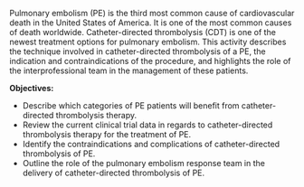 Pulmonary embolism (PE) is the third most common cause of cardiovascular death in the United States of America. It is one of the most common causes of death worldwide. Catheter-directed thrombolysis (CDT) is one of the newest treatment options for pulmonary embolism. This activity describes the technique involved in catheter-directed thrombolysis of a PE, the indication and contraindications of the procedure, and highlights the role of the interprofessional team in the management of these patients.

**Objectives:**
- Describe which categories of PE patients will benefit from catheter-directed thrombolysis therapy.
- Review the current clinical trial data in regards to catheter-directed thrombolysis therapy for the treatment of PE.
- Identify the contraindications and complications of catheter-directed thrombolysis of PE.
- Outline the role of the pulmonary embolism response team in the delivery of catheter-directed thrombolysis of PE.